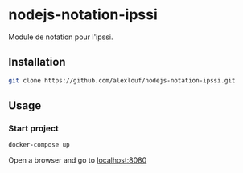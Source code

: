 # nodejs-notation-ipssi


Module de notation pour l'ipssi.

## Installation

```bash
git clone https://github.com/alexlouf/nodejs-notation-ipssi.git
```

## Usage

### Start project

```bash
docker-compose up
```

Open a browser and go to [localhost:8080](http://localhost:8080/)
